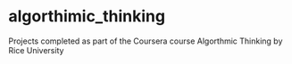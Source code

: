 # algorthimic_thinking
Projects completed as part of the Coursera course Algorthmic Thinking by Rice University
